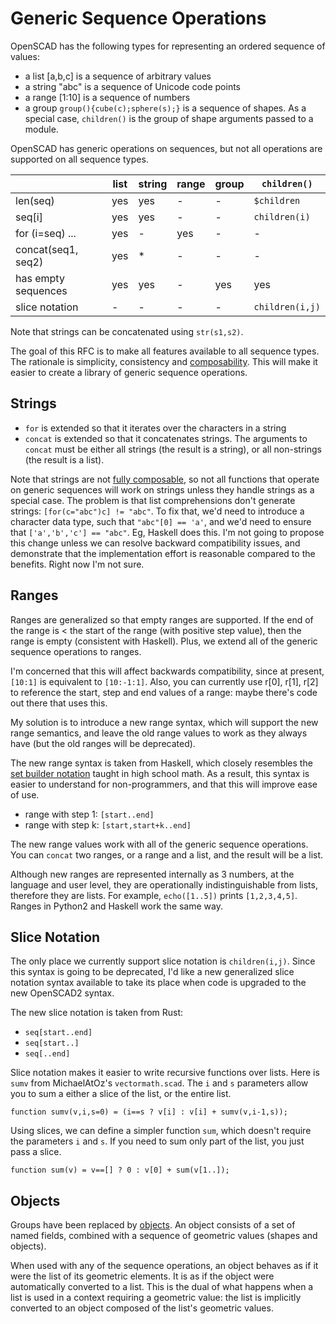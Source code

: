 # Generic Sequence Operations

OpenSCAD has the following types for representing an ordered sequence of values:
* a list [a,b,c] is a sequence of arbitrary values
* a string "abc" is a sequence of Unicode code points
* a range [1:10] is a sequence of numbers
* a group `group(){cube(c);sphere(s);}` is a sequence of shapes.
  As a special case, `children()` is the group of shape arguments passed to a module.

OpenSCAD has generic operations on sequences,
but not all operations are supported on all sequence types.

|                   |list |string|range|group|`children()`
|-------------------|-----|------|-----|-----|----------
|len(seq)           | yes | yes  | -   | -   |`$children`
|seq[i]             | yes | yes  | -   | -   |`children(i)`
|for (i=seq) ...    | yes | -    | yes | -   |-
|concat(seq1, seq2) | yes | *    | -   | -   |-
|has empty sequences| yes | yes  | -   | yes |yes
|slice notation     | -   | -    | -   | -   |`children(i,j)`

Note that strings can be concatenated using `str(s1,s2)`.

The goal of this RFC is to make all features available to all sequence types.
The rationale is simplicity, consistency and [composability](Composable_Building_Blocks.md).
This will make it easier to create a library of generic sequence operations.

## Strings
* `for` is extended so that it iterates over the characters in a string
* `concat` is extended so that it concatenates strings.
  The arguments to `concat` must be either all strings (the result is a string),
  or all non-strings (the result is a list).

Note that strings are not [fully composable](Composable_Building_Blocks.md),
so not all functions that operate on generic sequences
will work on strings unless they handle strings as a special case. The problem is that
list comprehensions don't generate strings: `[for(c="abc")c] != "abc"`. 
To fix that, we'd need to introduce
a character data type, such that `"abc"[0] == 'a'`,
and we'd need to ensure that `['a','b','c'] == "abc"`.
Eg, Haskell does this. I'm not going to propose this change
unless we can resolve backward compatibility issues,
and demonstrate that the implementation effort is reasonable compared to the benefits.
Right now I'm not sure.

## Ranges
Ranges are generalized so that empty ranges are supported.
If the end of the range is < the start of the range (with positive step value),
then the range is empty (consistent with Haskell).
Plus, we extend all of the generic sequence operations to ranges.

I'm concerned that this will affect backwards compatibility,
since at present, `[10:1]` is equivalent to `[10:-1:1]`.
Also, you can currently use r[0], r[1], r[2] to reference the start, step and end values of a range:
maybe there's code out there that uses this.

My solution is to introduce a new range syntax, which will
support the new range semantics, and leave the old range values
to work as they always have (but the old ranges will be deprecated).

The new range syntax is taken from Haskell,
which closely resembles the
[set builder notation](http://en.wikipedia.org/wiki/Set-builder_notation)
taught in high school math.
As a result, this syntax is easier to understand for non-programmers,
and that this will improve ease of use.
* range with step 1: `[start..end]`
* range with step k: `[start,start+k..end]`

The new range values work with all of the generic sequence operations.
You can `concat` two ranges, or a range and a list,
and the result will be a list.

Although new ranges are represented internally as 3 numbers,
at the language and user level, they
are operationally indistinguishable from lists, therefore they are lists.
For example, `echo([1..5])` prints `[1,2,3,4,5]`.
Ranges in Python2 and Haskell work the same way.

## Slice Notation
The only place we currently support slice notation is `children(i,j)`.
Since this syntax is going to be deprecated,
I'd like a new generalized slice notation syntax available to take its place
when code is upgraded to the new OpenSCAD2 syntax.

The new slice notation is taken from Rust:
* `seq[start..end]`
* `seq[start..]`
* `seq[..end]`

Slice notation makes it easier to write recursive functions over lists.
Here is `sumv` from MichaelAtOz's `vectormath.scad`.
The `i` and `s` parameters allow you to sum a either a slice of the list, or the entire list.

```
function sumv(v,i,s=0) = (i==s ? v[i] : v[i] + sumv(v,i-1,s));
```

Using slices, we can define a simpler function `sum`, which doesn't require the parameters `i` and `s`.
If you need to sum only part of the list, you just pass a slice.

```
function sum(v) = v==[] ? 0 : v[0] + sum(v[1..]);
```

## Objects
Groups have been replaced by [objects](Objects.md).
An object consists of a set of named fields,
combined with a sequence of geometric values (shapes and objects).

When used with any of the sequence operations,
an object behaves as if it were the list of its geometric elements.
It is as if the object were automatically converted to a list.
This is the dual of what happens when a list is used in a context
requiring a geometric value: the list is implicitly converted
to an object composed of the list's geometric values.
